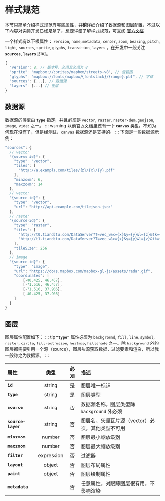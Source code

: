 # 样式规范
本节只简单介绍样式规范有哪些属性，并**稍**详细介绍了数据源和图层配置，不过以下内容对实际开发已经足够了，想要详细了解样式规范，可查阅 [官方文档](https://docs.mapbox.com/mapbox-gl-js/style-spec/)

一个样式有以下根属性： `version`, `name`, `metadata`, `center`, `zoom`, `bearing`, `pitch`, `light`, `sources`, `sprite`, `glyphs`, `transition`, `layers` 。在开发中一般关注 **`sources`**, **`layers`** 即可。
``` js
{
  "version": 8, // 版本号，必须且必须为 8
  "sprite": "mapbox://sprites/mapbox/streets-v8", // 雪碧图
  "glyphs": "mapbox://fonts/mapbox/{fontstack}/{range}.pbf", // 字体
  "sources": {...}, // 数据源
  "layers": [...] // 图层
}
```

## 数据源
数据源的类型由 **`type`** 指定，并且必须是 `vector`, `raster`, `raster-dem`, `geojson`, `image`, `video` 之一。
::: warning
以前官方文档里还有一个 **`canvas`** 类型，不知为何现在没有了，但是经测试，`canvas` 数据源还是支持的。
:::
下面是一些数据源示例：
``` js
"sources": {
  // vector
  "{source-id}": {
    "type": "vector",
    "tiles": [
      "http://a.example.com/tiles/{z}/{x}/{y}.pbf"
    ],
    "minzoom": 6,
    "maxzoom": 14
  },
  // vector
  "{source-id}": {
    "type": "vector",
    "url": "http://api.example.com/tilejson.json"
  },
  // raster
  "{source-id}": {
    "type": "raster",
    "tiles": [
      "http://t0.tianditu.com/DataServer?T=vec_w&x={x}&y={y}&l={z}&tk={天地图 key}",
      "http://t1.tianditu.com/DataServer?T=vec_w&x={x}&y={y}&l={z}&tk={天地图 key}"
    ],
    "tileSize": 256
  },
  // image
  "{source-id}": {
    "type": "image",
    "url": "https://docs.mapbox.com/mapbox-gl-js/assets/radar.gif",
    "coordinates": [
        [-80.425, 46.437],
        [-71.516, 46.437],
        [-71.516, 37.936],
        [-80.425, 37.936]
    ]
  }
}
```

## 图层
图层属性配置如下：
::: tip
**`"type"`** 属性必须为 `background`, `fill`, `line`, `symbol`, `raster`, `circle`, `fill-extrusion`, `heatmap`, `hillshade` 之一。除 `background` 外的图层都需要引用一个源（source），图层从源获取数据、过滤要素和渲染，所以我一般称之为数据源。
:::

| 属性 | 类型 | 必须 | 描述 |
| :-- | :--: | :--: | :-- |
| **`id`** | string | 是 | 图层唯一标识 |
| **`type`** | string | 是 | 图层类型 |
| **`source`** | string | 否 | 数据源名称，图层类型除 `background` 外必须 |
| **`source-layer`** | string | 否 | 图层名，矢量瓦片源（vector）必须，其他类型不可用 |
| **`minzoom`** | number | 否 | 图层最小缩放级别 |
| **`maxzoom`** | number | 否 | 图层最大缩放级别 |
| **`filter`** | expression | 否 | 过滤器 |
| **`layout`** | object | 否 | 图层布局属性 |
| **`paint`** | object | 否 | 图层绘制属性 |
| **`metadata`** | | 否 | 任意属性，对跟踪图层很有用，不影响渲染 |
